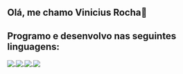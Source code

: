 ## Olá, me chamo Vinicius Rocha👋
## Programo e desenvolvo nas seguintes linguagens:
<div style="display: inline_block;">
  <a href="https://github.com/ViniciusRock">
  <img src="https://img.shields.io/badge/PHP-777BB4?style=for-the-badge&logo=php&logoColor=white" align="center">
  <img src="https://img.shields.io/badge/PYTHON-E34F26?style=for-the-badge&logo=python&logoColor=white" align="center">
  <img src="https://img.shields.io/badge/MySQL-00000F?style=for-the-badge&logo=mysql&logoColor=white" align="center">
  <img src="https://img.shields.io/badge/C%2B%2B-00599C?logo=c%2B%2B&logoColor=white&style=for-the-badge" align="center">
</div>
